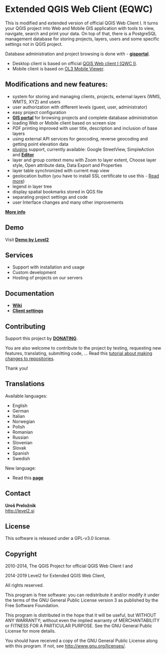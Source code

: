 Extended QGIS Web Client (EQWC)
===============================

This is modified and extended version of official QGIS Web Client I. It turns your QGIS project into Web and Mobile GIS application with tools to view, navigate, search and print your data. On top of that, there is a PostgreSQL management database for storing projects, layers, users and some specific settings not in QGIS project. 

Database administration and project browsing is done with - **[gisportal](https://github.com/uprel/gisportal)**.

* Desktop client is based on official [QGIS Web client I (QWC I)](https://github.com/qgis/QGIS-Web-Client).
* Mobile client is based on [OL3 Mobile Viewer](https://github.com/sourcepole/ol3-mobile-viewer).

## Modifications and new features:
* system for storing and managing clients, projects, external layers (WMS, WMTS, XYZ) and users
* user authorization with different levels (guest, user, administrator)
* easy project configuration
* [**GIS portal**](https://github.com/uprel/gisportal) for browsing projects and complete database administration
* loading Web or Mobile client based on screen size
* PDF printing improved with user title, description and inclusion of base layers 
* using external API services for geocoding, reverse geocoding and getting point elevation data
* [plugins](https://github.com/uprel/gisapp/wiki/8.-Plugins) support, currently available: Google StreetView, SimpleAction and [**Editor**](http://level2.si/product/editor-for-extended-qgis-web-client/)
* layer and group context menu with Zoom to layer extent, Choose layer style, Open attribute data, Data Export and Properties
* layer table synchronized with current map view
* geolocation button (you have to install SSL certificate to use this - [Read more](http://level2.si/2017/07/geolocation-using-chrome/))
* legend in layer tree
* display spatial bookmarks stored in QGS file
* separating project settings and code
* user Interface changes and many other improvements

**[More info](http://level2.si/solutions/gis-clients/)**

## Demo
Visit **<a target="_blank" href="http://test.level2.si">Demo by Level2</a>**

## Services
* Support with installation and usage
* Custom development
* Hosting of projects on our servers

## Documentation
* **[Wiki](../../wiki)**
* **[Client settings](https://test.level2.si/gisapp/docs/Eqwc.settings.html)**

## Contributing

Support this project by [**DONATING**](http://level2.si/product/donation-extended-qgis-web-client/).

You are also welcome to contribute to the project by testing, requesting new features, translating, submitting code, ...
Read this [tutorial about making changes to repositories](https://help.github.com/articles/fork-a-repo/).

Thank you!

## Translations
Available languages:
* English
* German
* Italian
* Norwegian
* Polish
* Romanian
* Russian
* Slovenian
* Slovak
* Spanish
* Swedish

New language:
* Read this **[page](../../wiki/6.-Translations)**


## Contact
**Uroš Preložnik**<br>
http://level2.si

## License
This software is released under a GPL-v3.0 license.

## Copyright 
2010-2014, The QGIS Project for official QGIS Web Client I and

2014-2019 Level2 for Extended QGIS Web Client,

All rights reserved.

This program is free software: you can redistribute it and/or modify
it under the terms of the GNU General Public License version 3 as published by
the Free Software Foundation.

This program is distributed in the hope that it will be useful,
but WITHOUT ANY WARRANTY; without even the implied warranty of
MERCHANTABILITY or FITNESS FOR A PARTICULAR PURPOSE.  See the
GNU General Public License for more details.

You should have received a copy of the GNU General Public License
along with this program.  If not, see <http://www.gnu.org/licenses/>.
